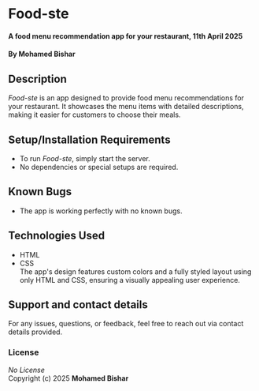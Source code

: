 


# Food-ste  
#### A food menu recommendation app for your restaurant, 11th April 2025  
#### By **Mohamed Bishar**

## Description  
*Food-ste* is an app designed to provide food menu recommendations for your restaurant. It showcases the menu items with detailed descriptions, making it easier for customers to choose their meals.

## Setup/Installation Requirements  
* To run *Food-ste*, simply start the server.
* No dependencies or special setups are required.

## Known Bugs  
* The app is working perfectly with no known bugs.

## Technologies Used  
* HTML
* CSS  
The app's design features custom colors and a fully styled layout using only HTML and CSS, ensuring a visually appealing user experience.

## Support and contact details  
For any issues, questions, or feedback, feel free to reach out via contact details provided.

### License  
*No License*  
Copyright (c) 2025 **Mohamed Bishar**

